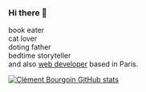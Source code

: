 ### Hi there 👋

book eater  
cat lover  
doting father  
bedtime storyteller  
and also [web developer](https://iwazaru.dev/) based in Paris.

[![Clément Bourgoin GitHub stats](https://github-readme-stats.vercel.app/api?username=iwazaru&count_private=true&show_icons=true&include_all_commits=true)](https://github.com/anuraghazra/github-readme-stats)

<!--
**iwazaru/iwazaru** is a ✨ _special_ ✨ repository because its `README.md` (this file) appears on your GitHub profile.

Here are some ideas to get you started:

- 🔭 I’m currently working on ...
- 🌱 I’m currently learning ...
- 👯 I’m looking to collaborate on ...
- 🤔 I’m looking for help with ...
- 💬 Ask me about ...
- 📫 How to reach me: ...
- 😄 Pronouns: ...
- ⚡ Fun fact: ...
-->
